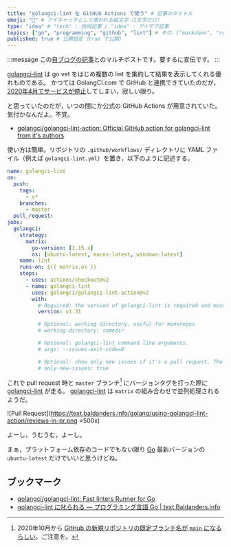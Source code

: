 ```yaml
---
title: "golangci-lint を GitHub Actions で使う" # 記事のタイトル
emoji: "💮" # アイキャッチとして使われる絵文字（1文字だけ）
type: "idea" # "tech" : 技術記事 / "idea" : アイデア記事
topics: ["go", "programming", "github", "lint"] # タグ。["markdown", "rust", "aws"] のように指定する
published: true # 公開設定（true で公開）
---
```


:::message
この[自ブログの記事](https://text.baldanders.info/golang/using-golangci-lint-action/ "golangci-lint を GitHub Actions で使う — プログラミング言語 Go | text.Baldanders.info")とのマルチポストです。要するに宣伝です。
:::

[golangci-lint] は go vet をはじめ複数の lint を集約して結果を表示してくれる優れものである。
かつては GolangCI.com で GitHub と連携できていたのだが，[2020年4月でサービスが停止](https://medium.com/golangci/golangci-com-is-closing-d1fc1bd30e0e "GolangCI.com is closing. Dear customers of GolangCI.com, | by Denis Isaev | golangci | Medium")してしまい，寂しい限り。

と思っていたのだが，いつの間にか公式の GitHub Actions が用意されていた。気付かなんだよ。不覚。

- [golangci/golangci-lint-action: Official GitHub action for golangci-lint from it's authors](https://github.com/golangci/golangci-lint-action)

使い方は簡単。リポジトリの `.github/workflows/` ディレクトリに YAML ファイル（例えば `golangci-lint.yml`）を置き，以下のように記述する。

```yaml
name: golangci-lint
on:
  push:
    tags:
      - v*
    branches:
      - master
  pull_request:
jobs:
  golangci:
    strategy:
      matrix:
        go-version: [1.15.x]
        os: [ubuntu-latest, macos-latest, windows-latest]
    name: lint
    runs-on: ${{ matrix.os }}
    steps:
      - uses: actions/checkout@v2
      - name: golangci-lint
        uses: golangci/golangci-lint-action@v2
        with:
          # Required: the version of golangci-lint is required and must be specified without patch version: we always use the latest patch version.
          version: v1.31

          # Optional: working directory, useful for monorepos
          # working-directory: somedir

          # Optional: golangci-lint command line arguments.
          # args: --issues-exit-code=0

          # Optional: show only new issues if it's a pull request. The default value is `false`.
          # only-new-issues: true
```

これで pull request 時と `master` ブランチ[^br1] にバージョンタグを打った際に [golangci-lint] が走る。
[golangci-lint] は `matrix` の組み合わせで並列処理されるようだ。

[^br1]: 2020年10月から [GitHub の新規リポジトリの既定ブランチ名が `main` になるらしい](https://text.baldanders.info/remark/2020/08/renaming-default-branch-name-in-github-repositries/ "GitHub リポジトリの既定ブランチ名が main になるらしい")。ご注意を。

![Pull Request](https://text.baldanders.info/golang/using-golangci-lint-action/reviews-in-pr.png =500x)

よーし，うむうむ，よーし。

まぁ，プラットフォーム依存のコードでもない限り [Go] 最新バージョンの `ubuntu-latest` だけでいいと思うけどね。

## ブックマーク

- [golangci/golangci-lint: Fast linters Runner for Go](https://github.com/golangci/golangci-lint)
- [golangci-lint に叱られる — プログラミング言語 Go | text.Baldanders.info](https://text.baldanders.info/golang/donot-sleep-through-life/)

[Go]: https://golang.org/ "The Go Programming Language"
[golangci-lint]: https://golangci-lint.run/
